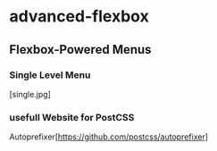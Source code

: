 # advanced-flexbox

## Flexbox-Powered Menus

### Single Level Menu

[single.jpg]


### usefull Website for PostCSS
Autoprefixer[https://github.com/postcss/autoprefixer]
